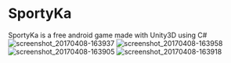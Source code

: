 # SportyKa
SportyKa is a free android game made with Unity3D using C#
![screenshot_20170408-163937](https://cloud.githubusercontent.com/assets/17766221/24840980/2b03c0ee-1d71-11e7-81f1-79e764acff52.png)
![screenshot_20170408-163958](https://cloud.githubusercontent.com/assets/17766221/24840981/2b09a78e-1d71-11e7-905e-efe25b6a2fb4.png)
![screenshot_20170408-163905](https://cloud.githubusercontent.com/assets/17766221/24840982/2b10c5f0-1d71-11e7-86c6-3ecd766f7326.png)
![screenshot_20170408-163918](https://cloud.githubusercontent.com/assets/17766221/24840983/2b16b8de-1d71-11e7-9c6d-f2053a22d540.png)

